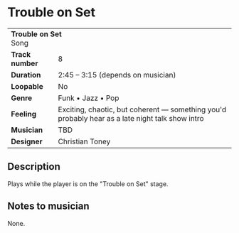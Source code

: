 # Trouble on Set
<table>
  <tbody>
    <tr>
      <td colspan="2">
        <b>Trouble on Set</b>
        <section>Song</section>
      </td>
    </tr>
    <tr>
      <td>
        <b>Track number</b>
      </td>
      <td>8</td>
    </tr>
    <tr>
      <td>
        <b>Duration</b>
      </td>
      <td>2:45 – 3:15 (depends on musician)</td>
    </tr>
    <tr>
      <td>
        <b>Loopable</b>
      </td>
      <td>No</td>
    </tr>
    <tr>
      <td>
        <b>Genre</b>
      </td>
      <td>Funk • Jazz • Pop</td>
    </tr>
    <tr>
      <td>
        <b>Feeling</b>
      </td>
      <td>Exciting, chaotic, but coherent — something you'd probably hear as a late night talk show intro</td>
    </tr>
    <tr>
      <td>
        <b>Musician</b>
      </td>
      <td>TBD</td>
    </tr>
    <tr>
      <td>
        <b>Designer</b>
      </td>
      <td>Christian Toney</td>
    </tr>
  </tbody>
<table>

## Description
Plays while the player is on the "Trouble on Set" stage.

## Notes to musician
None.